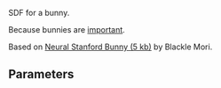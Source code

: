 SDF for a bunny.

Because bunnies are [important](https://xkcd.com/1871/).

Based on [Neural Stanford Bunny (5 kb)](https://www.shadertoy.com/view/wtVyWK) by Blackle Mori.

## Parameters